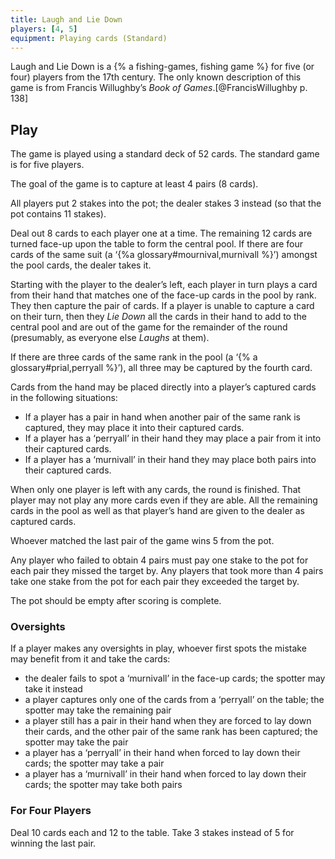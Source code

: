 ```yaml
--- 
title: Laugh and Lie Down
players: [4, 5]
equipment: Playing cards (Standard)
---
```


<p class="lead">
Laugh and Lie Down is a {% a  fishing-games, fishing game %} for five (or four) players from the 17th century. The only known description of this game is from Francis Willughby’s <cite>Book of Games</cite>.[@FrancisWillughby p. 138]
</p>

<!-- excerpt -->

## Play

The game is played using a standard deck of 52 cards. The standard game is for five players.

The goal of the game is to capture at least 4 pairs (8 cards).

All players put 2 stakes into the pot; the dealer stakes 3 instead (so that the pot contains 11 stakes).

Deal out 8 cards to each player one at a time. The remaining 12 cards are turned face-up upon the table to form the central pool. If there are four cards of the same suit (a ‘{%a glossary#mournival,murnivall %}’) amongst the pool cards, the dealer takes it.

Starting with the player to the dealer’s left, each player in turn plays a card from their hand that matches one of the face-up cards in the pool by rank. They then capture the pair of cards. If a player is unable to capture a card on their turn, then they _Lie Down_ all the cards in their hand to add to the central pool and are out of the game for the remainder of the round (presumably, as everyone else _Laughs_ at them).

If there are three cards of the same rank in the pool (a ‘{% a glossary#prial,perryall %}’), all three may be captured by the fourth card.

Cards from the hand may be placed directly into a player’s captured cards in the following situations:
- If a player has a pair in hand when another pair of the same rank is captured, they may place it into their captured cards.
- If a player has a ‘perryall’ in their hand they may place a pair from it into their captured cards.
- If a player has a ‘murnivall’ in their hand they may place both pairs into their captured cards.

When only one player is left with any cards, the round is finished. That player may not play any more cards even if they are able. All the remaining cards in the pool as well as that player’s hand are given to the dealer as captured cards.

Whoever matched the last pair of the game wins 5 from the pot.

Any player who failed to obtain 4 pairs must pay one stake to the pot for each pair they missed the target by. Any players that took more than 4 pairs take one stake from the pot for each pair they exceeded the target by.

The pot should be empty after scoring is complete.

### Oversights

If a player makes any oversights in play, whoever first spots the mistake may benefit from it and take the cards:

- the dealer fails to spot a ‘murnivall’ in the face-up cards; the spotter may take it instead
- a player captures only one of the cards from a ‘perryall’ on the table; the spotter may take the remaining pair
- a player still has a pair in their hand when they are forced to lay down their cards, and the other pair of the same rank has been captured; the spotter may take the pair
- a player has a ‘perryall’ in their hand when forced to lay down their cards; the spotter may take a pair
- a player has a ‘murnivall’ in their hand when forced to lay down their cards; the spotter may take both pairs

### For Four Players

Deal 10 cards each and 12 to the table. Take 3 stakes instead of 5 for winning the last pair.
